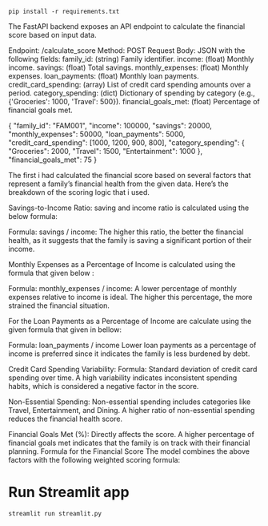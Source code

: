 
`pip install -r requirements.txt`



The FastAPI backend exposes an API endpoint to calculate the financial score based on input data.

Endpoint: /calculate_score
Method: POST
Request Body: JSON with the following fields:
family_id: (string) Family identifier.
income: (float) Monthly income.
savings: (float) Total savings.
monthly_expenses: (float) Monthly expenses.
loan_payments: (float) Monthly loan payments.
credit_card_spending: (array) List of credit card spending amounts over a period.
category_spending: (dict) Dictionary of spending by category (e.g., {'Groceries': 1000, 'Travel': 500}).
financial_goals_met: (float) Percentage of financial goals met.

{
  "family_id": "FAM001",
  "income": 100000,
  "savings": 20000,
  "monthly_expenses": 50000,
  "loan_payments": 5000,
  "credit_card_spending": [1000, 1200, 900, 800],
  "category_spending": {
    "Groceries": 2000,
    "Travel": 1500,
    "Entertainment": 1000
  },
  "financial_goals_met": 75
}



The first i had calculated the financial score  based on several factors that represent a family’s financial health from the given data. Here’s the breakdown of the scoring logic that i used.

Savings-to-Income Ratio:
saving and income ratio is calculated using the below formula:

Formula: savings / income:
The higher this ratio, the better the financial health, as it suggests that the family is saving a significant portion of their income.

Monthly Expenses as a Percentage of Income is calculated using the formula that given below : 

Formula: monthly_expenses / income:
A lower percentage of monthly expenses relative to income is ideal. The higher this percentage, the more strained the financial situation.

 For the Loan Payments as a Percentage of Income are calculate using the given formula that given in bellow:

Formula: loan_payments / income
Lower loan payments as a percentage of income is preferred since it indicates the family is less burdened by debt.

Credit Card Spending Variability:
Formula: Standard deviation of credit card spending over time.
A high variability indicates inconsistent spending habits, which is considered a negative factor in the score.

Non-Essential Spending:
Non-essential spending includes categories like Travel, Entertainment, and Dining.
A higher ratio of non-essential spending reduces the financial health score.

Financial Goals Met (%):
Directly affects the score. A higher percentage of financial goals met indicates that the family is on track with their financial planning.
Formula for the Financial Score
The model combines the above factors with the following weighted scoring formula:

# Run Streamlit app

`streamlit run streamlit.py`
